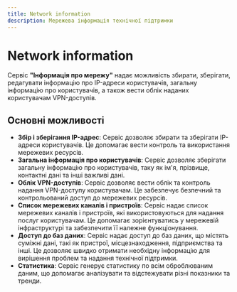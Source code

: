 ```yaml
---
title: Network information
description: Мережева інформація технічної підтримки
---
```


# Network information

Сервіс **"Інформація про мережу"** надає можливість збирати, зберігати, редагувати інформацію про IP-адреси користувачів, загальну інформацію про користувачів, а також вести облік наданих користувачам VPN-доступів.

## Основні можливості

- **Збір і зберігання IP-адрес**: Сервіс дозволяє збирати та зберігати IP-адреси користувачів. Це допомагає вести контроль та використання мережевих ресурсів.
- **Загальна інформація про користувачів**: Сервіс дозволяє зберігати загальну інформацію про користувачів, таку як ім'я, прізвище, контактні дані та інші важливі дані.
- **Облік VPN-доступів**: Сервіс дозволяє вести облік та контроль надання VPN-доступу користувачам. Це забезпечує безпечний та контрольований доступ до мережевих ресурсів.
- **Список мережевих каналів і пристроїв**: Сервіс надає список мережевих каналів і пристроїв, які використовуються для надання послуг користувачам. Це допомагає зорієнтуватись у мережевій інфраструктурі та забезпечити її належне функціонування.
- **Доступ до баз даних**: Сервіс надає доступ до баз даних, що містять суміжні дані, такі як пристрої, місцезнаходження, підприємства та інші. Це дозволяє швидко отримати необхідну інформацію для вирішення проблем та надання технічної підтримки.
- **Статистика**: Сервіс генерує статистику по всім оброблюваним даним, що допомагає аналізувати та відстежувати різні показники та тренди.
